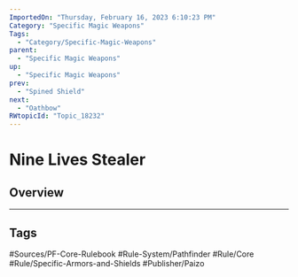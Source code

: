 ```yaml
---
ImportedOn: "Thursday, February 16, 2023 6:10:23 PM"
Category: "Specific Magic Weapons"
Tags:
  - "Category/Specific-Magic-Weapons"
parent:
  - "Specific Magic Weapons"
up:
  - "Specific Magic Weapons"
prev:
  - "Spined Shield"
next:
  - "Oathbow"
RWtopicId: "Topic_18232"
---
```

# Nine Lives Stealer
## Overview

---
## Tags
#Sources/PF-Core-Rulebook #Rule-System/Pathfinder #Rule/Core #Rule/Specific-Armors-and-Shields #Publisher/Paizo

